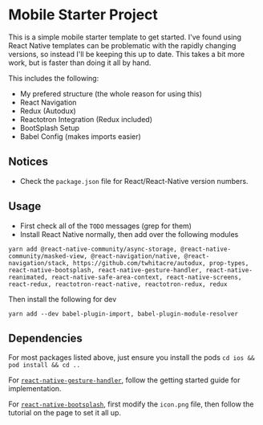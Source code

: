 # Mobile Starter Project

This is a simple mobile starter template to get started. I've found using React Native templates can be problematic with the rapidly changing versions, so instead I'll be keeping this up to date. This takes a bit more work, but is faster than doing it all by hand. 

This includes the following:

* My prefered structure (the whole reason for using this)
* React Navigation
* Redux (Autodux)
* Reactotron Integration (Redux included)
* BootSplash Setup
* Babel Config (makes imports easier)


## Notices

* Check the `package.json` file for React/React-Native version numbers.

## Usage

* First check all of the `TODO` messages (grep for them)
* Install React Native normally, then add over the following modules


```
yarn add @react-native-community/async-storage, @react-native-community/masked-view, @react-navigation/native, @react-navigation/stack, https://github.com/twhitacre/autodux, prop-types, react-native-bootsplash, react-native-gesture-handler, react-native-reanimated, react-native-safe-area-context, react-native-screens, react-redux, reactotron-react-native, reactotron-redux, redux
```

Then install the following for dev

```
yarn add --dev babel-plugin-import, babel-plugin-module-resolver
```

## Dependencies

For most packages listed above, just ensure you install the pods `cd ios && pod install && cd ..`

For [`react-native-gesture-handler`](https://docs.swmansion.com/react-native-gesture-handler/docs/getting-started.html), follow the getting started guide for implementation. 

For [`react-native-bootsplash`](https://github.com/zoontek/react-native-bootsplash), first modify the `icon.png` file, then follow the tutorial on the page to set it all up.

